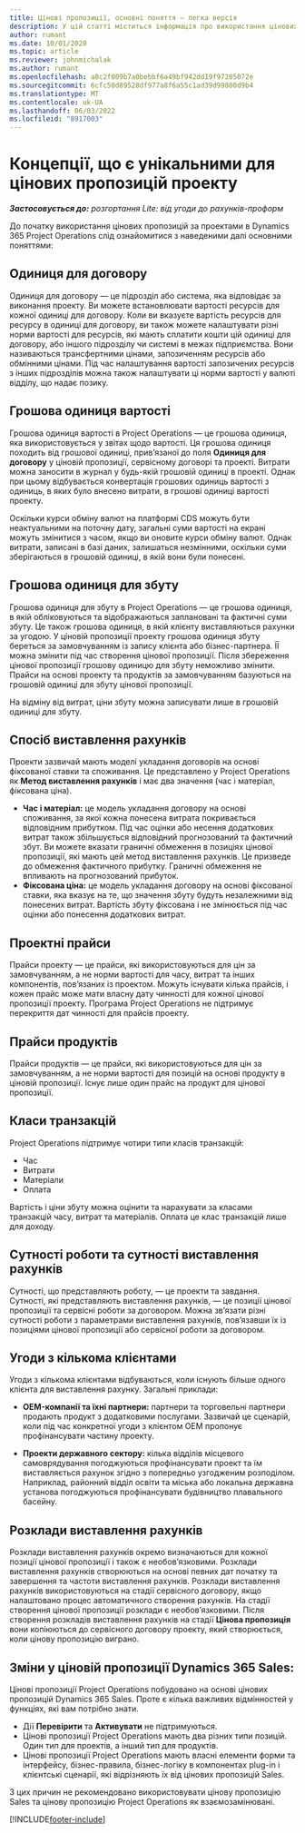```yaml
---
title: Цінові пропозиції, основні поняття — легка версія
description: У цій статті міститься інформація про використання цінових пропозицій проекту в Project Operations.
author: rumant
ms.date: 10/01/2020
ms.topic: article
ms.reviewer: johnmichalak
ms.author: rumant
ms.openlocfilehash: a8c2f009b7a0bebbf6a49bf942dd19f97205072e
ms.sourcegitcommit: 6cfc50d89528df977a8f6a55c1ad39d99800d9b4
ms.translationtype: MT
ms.contentlocale: uk-UA
ms.lasthandoff: 06/03/2022
ms.locfileid: "8917003"
---
```

# <a name="concepts-unique-to-project-quotes"></a>Концепції, що є унікальними для цінових пропозицій проекту

_**Застосовується до:** розгортання Lite: від угоди до рахунків-проформ_


До початку використання цінових пропозицій за проектами в Dynamics 365 Project Operations слід ознайомитися з наведеними далі основними поняттями:

## <a name="contracting-unit"></a>Одиниця для договору

Одиниця для договору — це підрозділ або система, яка відповідає за виконання проекту. Ви можете встановлювати вартості ресурсів для кожної одиниці для договору. Коли ви вказуєте вартість ресурсів для ресурсу в одиниці для договору, ви також можете налаштувати різні норми вартості для ресурсів, які мають сплатити кошти цій одиниці для договору, або іншого підрозділу чи системі в межах підприємства. Вони називаються трансфертними цінами, запозиченням ресурсів або обмінними цінами. Під час налаштування вартості запозичених ресурсів з інших підрозділів можна також налаштувати ці норми вартості у валюті відділу, що надає позику.

## <a name="cost-currency"></a>Грошова одиниця вартості

Грошова одиниця вартості в Project Operations — це грошова одиниця, яка використовується у звітах щодо вартості. Ця грошова одиниця походить від грошової одиниці, прив’язаної до поля **Одиниця для договору** у ціновій пропозиції, сервісному договорі та проекті. Витрати можна заносити в журнал у будь-якій грошовій одиниці в проекті. Однак при цьому відбувається конвертація грошових одиниць вартості з одиниць, в яких було внесено витрати, в грошові одиниці вартості проекту.

Оскільки курси обміну валют на платформі CDS можуть бути неактуальними на поточну дату, загальні суми вартості на екрані можуть змінитися з часом, якщо ви оновите курси обміну валют. Однак витрати, записані в базі даних, залишаться незмінними, оскільки суми зберігаються в грошовій одиниці, в якій вони були понесені.

## <a name="sales-currency"></a>Грошова одиниця для збуту

Грошова одиниця для збуту в Project Operations — це грошова одиниця, в якій обліковуються та відображаються заплановані та фактичні суми збуту. Це також грошова одиниця, в якій клієнту виставляються рахунки за угодою. У ціновій пропозиції проекту грошова одиниця збуту береться за замовчуванням із запису клієнта або бізнес-партнера. ЇЇ можна змінити під час створення цінової пропозиції. Після збереження цінової пропозиції грошову одиницю для збуту неможливо змінити. Прайси на основі проекту та продуктів за замовчуванням базуються на грошовій одиниці для збуту цінової пропозиції.

На відміну від витрат, ціни збуту можна записувати лише в грошовій одиниці для збуту.

## <a name="billing-method"></a>Спосіб виставлення рахунків

Проекти зазвичай мають моделі укладання договорів на основі фіксованої ставки та споживання. Це представлено у Project Operations як **Метод виставлення рахунків** і має два значення (час і матеріал, фіксована ціна).

- **Час і матеріал:** це модель укладання договору на основі споживання, за якої кожна понесена витрата покривається відповідним прибутком. Під час оцінки або несення додаткових витрат також збільшується відповідний прогнозований та фактичний збут. Ви можете вказати граничні обмеження в позиціях цінової пропозиції, які мають цей метод виставлення рахунків. Це призведе до обмеження фактичного прибутку. Граничні обмеження не впливають на прогнозований прибуток.
- **Фіксована ціна:** це модель укладання договору на основі фіксованої ставки, яка вказує на те, що значення збуту будуть незалежними від понесених витрат. Вартість збуту фіксована і не змінюється під час оцінки або понесення додаткових витрат.

## <a name="project-price-lists"></a>Проектні прайси

Прайси проекту — це прайси, які використовуються для цін за замовчуванням, а не норми вартості для часу, витрат та інших компонентів, пов’язаних із проектом. Можуть існувати кілька прайсів, і кожен прайс може мати власну дату чинності для кожної цінової пропозиції проекту. Програма Project Operations не підтримує перекриття дат чинності для прайсів проекту.

## <a name="product-price-lists"></a>Прайси продуктів

Прайси продуктів — це прайси, які використовуються для цін за замовчуванням, а не норми вартості для позицій на основі продукту в ціновій пропозиції. Існує лише один прайс на продукт для цінової пропозиції.

## <a name="transaction-classes"></a>Класи транзакцій

Project Operations підтримує чотири типи класів транзакцій:

- Час
- Витрати
- Матеріали
- Оплата

Вартість і ціни збуту можна оцінити та нарахувати за класами транзакцій часу, витрат та матеріалів. Оплата це клас транзакцій лише для доходу.

## <a name="work-entities-and-billing-entities"></a>Сутності роботи та сутності виставлення рахунків

Сутності, що представляють роботу, — це проекти та завдання. Сутності, які представляють виставлення рахунків, — це позиції цінової пропозиції та сервісні роботи за договором. Можна зв’язати різні сутності роботи з параметрами виставлення рахунків, пов’язавши їх із позиціями цінової пропозиції або сервісної роботи за договором.

## <a name="multi-customer-deals"></a>Угоди з кількома клієнтами

Угоди з кількома клієнтами відбуваються, коли існують більше одного клієнта для виставлення рахунку. Загальні приклади:

- **OEM-компанії та їхні партнери:** партнери та торговельні партнери продають продукт з додатковими послугами. Зазвичай це сценарій, коли під час конкретної угоди з клієнтом OEM пропонує профінансувати частину проекту. 

- **Проекти державного сектору:** кілька відділів місцевого самоврядування погоджуються профінансувати проект та їм виставляється рахунок згідно з попередньо узгодженим розподілом. Наприклад, районний відділ освіти та міська або локальна державна установа погоджуються профінансувати будівництво плавального басейну.

## <a name="invoice-schedules"></a>Розклади виставлення рахунків

Розклади виставлення рахунків окремо визначаються для кожної позиції цінової пропозиції і також є необов’язковими. Розклади виставлення рахунків створюються на основі певних дат початку та завершення та частоти виставлення рахунків. Розклади виставлення рахунків використовуються на стадії сервісного договору, якщо налаштовано процес автоматичного створення рахунків. На стадії створення цінової пропозиції розклади є необов’язковими. Після створення розкладів виставлення рахунків на стадії **Цінова пропозиція** вони копіюються до сервісного договору проекту, який створюється, коли цінову пропозицію виграно.

## <a name="changes-from-dynamics-365-sales-quote"></a>Зміни у ціновій пропозиції Dynamics 365 Sales:

Цінові пропозиції Project Operations побудовано на основі цінових пропозицій Dynamics 365 Sales. Проте є кілька важливих відмінностей у функціях, які вам потрібно знати.

- Дії **Перевірити** та **Активувати** не підтримуються.
- Цінові пропозиції Project Operations мають два різних типи позицій. Один тип для проектів, а інший тип для продуктів.
- Цінові пропозиції Project Operations мають власні елементи форми та інтерфейсу, бізнес-правила, бізнес-логіку в компонентах plug-in і клієнтські сценарії, які відрізняють їх від цінових пропозицій Sales.

З цих причин не рекомендовано використовувати цінову пропозицію Sales та цінову пропозицію Project Operations як взаємозамінювані.


[!INCLUDE[footer-include](../../includes/footer-banner.md)]
